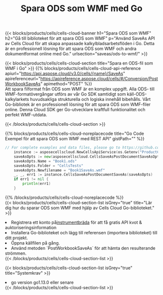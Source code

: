 ﻿---
title:  Spara ODS som WMF med Go
description:  Använder Aspose.Cells Cloud SDK för Go för att spara ODS-formatfil som WMF-formatfil.
kwords: Excel, Save ODS as WMF, REST, Go
howto: How to save ODS as WMF using Aspose.Cells Cloud Go library.
---
{{< blocks/products/cells/cells-cloud-banner h1="Spara ODS som WMF" h2="Gå till biblioteket för att spara ODS som WMF" p="Använd SaveAs API av Cells Cloud för att skapa anpassade kalkylbladsarbetsflöden i Go. Detta är en professionell lösning för att spara ODS som WMF och andra dokumentformat online med Go." urlsection="saveas/ods-to-wmf/" >}}

{{< blocks/products/cells/cells-cloud-section title="Spara en ODS-fil som WMF i Go" >}}
{{% blocks/products/cells/cells-cloud-api-reference apiurl="https://api.aspose.cloud/v3.0/cells/{name}/SaveAs" apireferenceurl="https://apireference.aspose.cloud/cells/#/Conversion/PostWorkbookSaveAs" apimethod="POST" %}}
<br/>
Att spara filformat från ODS som WMF är en komplex uppgift. Alla ODS- till WMF-formatövergångar utförs av vår Go SDK samtidigt som käll-ODS-kalkylarkets huvudsakliga strukturella och logiska innehåll bibehålls. Vårt Go-bibliotek är en professionell lösning för att spara ODS som WMF-filer online. Denna Cloud SDK ger Go-utvecklare kraftfull funktionalitet och perfekt WMF-utdata.

{{< /blocks/products/cells/cells-cloud-section >}}

{{% blocks/products/cells/cells-cloud-noreplacecode title="Go Code Exempel för att spara ODS som WMF med REST API" gistPath="" %}}
  
```go
// For complete examples and data files, please go to https://github.com/aspose-cells-cloud/aspose-cells-cloud-go/
    instance := asposecellscloud.NewCellsApiService(os.Getenv("ProductClientId"), os.Getenv("ProductClientSecret"))
    saveAsOpts := new(asposecellscloud.CellsSaveAsPostDocumentSaveAsOpts)
    saveAsOpts.Name = "Book1.ods"
    saveAsOpts.Folder = "CellsTests"
    saveAsOpts.Newfilename = "Book1SaveAs.wmf"
    _, _, err1 := instance.CellsSaveAsPostDocumentSaveAs(saveAsOpts)
    if err1 != nil {
	    println(err1)
    }
```
  
{{% /blocks/products/cells/cells-cloud-noreplacecode %}}
<br/>
{{< blocks/products/cells/cells-cloud-section-list isGrey="true" title="Lär dig hur du sparar ODS som WMF med hjälp av Cells Cloud Go-biblioteket." >}}
<li> Registrera ett konto på<a href="https://dashboard.aspose.cloud/">instrumentbräda</a> för att få gratis API kvot & auktoriseringsinformation</li>
<li>Installera Go-biblioteket och lägg till referensen (importera biblioteket) till ditt projekt.</li>
<li>Öppna källfilen på gång.</li>
<li>Använd metoden `PostWorkbookSaveAs` för att hämta den resulterande strömmen.</li>
{{< /blocks/products/cells/cells-cloud-section-list >}}

{{< blocks/products/cells/cells-cloud-section-list isGrey="true" title="Systemkrav" >}}
<li>go version go1.13.0 eller senare</li>
{{< /blocks/products/cells/cells-cloud-section-list >}}
